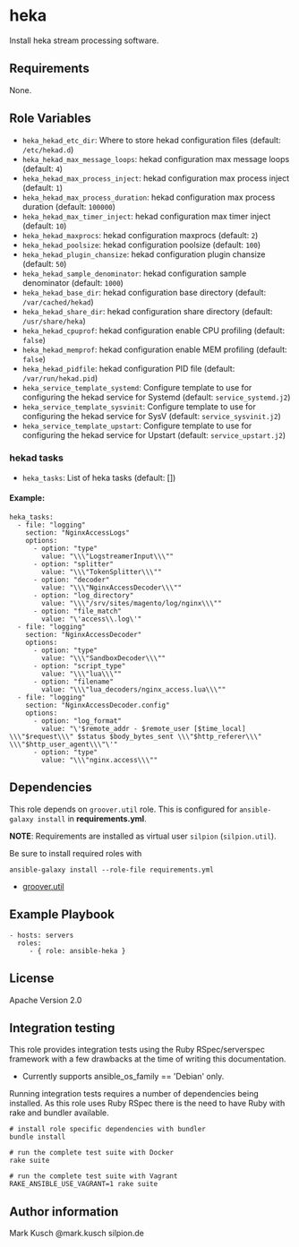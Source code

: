# heka

Install heka stream processing software.

## Requirements

None.

## Role Variables

* ``heka_hekad_etc_dir``: Where to store hekad configuration files (default: ``/etc/hekad.d``)
* ``heka_hekad_max_message_loops``: hekad configuration max message loops (default: ``4``)
* ``heka_hekad_max_process_inject``: hekad configuration max process inject (default: ``1``)
* ``heka_hekad_max_process_duration``: hekad configuration max process duration (default: ``100000``)
* ``heka_hekad_max_timer_inject``: hekad configuration max timer inject (default: ``10``)
* ``heka_hekad_maxprocs``: hekad configuration maxprocs (default: ``2``)
* ``heka_hekad_poolsize``: hekad configuration poolsize (default: ``100``)
* ``heka_hekad_plugin_chansize``: hekad configuration plugin chansize (default: ``50``)
* ``heka_hekad_sample_denominator``: hekad configuration sample denominator (default: ``1000``)
* ``heka_hekad_base_dir``: hekad configuration base directory (default: ``/var/cached/hekad``)
* ``heka_hekad_share_dir``: hekad configuration share directory (default: ``/usr/share/heka``)
* ``heka_hekad_cpuprof``: hekad configuration enable CPU profiling (default: ``false``)
* ``heka_hekad_memprof``: hekad configuration enable MEM profiling (default: ``false``)
* ``heka_hekad_pidfile``: hekad configuration PID file (default: ``/var/run/hekad.pid``)
* ``heka_service_template_systemd``: Configure template to use for configuring the hekad service for Systemd (default: ``service_systemd.j2``)
* ``heka_service_template_sysvinit``: Configure template to use for configuring the hekad service for SysV (default: ``service_sysvinit.j2``)
* ``heka_service_template_upstart``: Configure template to use for configuring the hekad service for Upstart (default: ``service_upstart.j2``)

### hekad tasks

* ``heka_tasks``: List of heka tasks (default: [])

#### Example:
```
heka_tasks:
  - file: "logging"
    section: "NginxAccessLogs"
    options:
      - option: "type"
        value: "\\\"LogstreamerInput\\\""
      - option: "splitter"
        value: "\\\"TokenSplitter\\\""
      - option: "decoder"
        value: "\\\"NginxAccessDecoder\\\""
      - option: "log_directory"
        value: "\\\"/srv/sites/magento/log/nginx\\\""
      - option: "file_match"
        value: "\'access\\.log\'"
  - file: "logging"
    section: "NginxAccessDecoder"
    options:
      - option: "type"
        value: "\\\"SandboxDecoder\\\""
      - option: "script_type"
        value: "\\\"lua\\\""
      - option: "filename"
        value: "\\\"lua_decoders/nginx_access.lua\\\""
  - file: "logging"
    section: "NginxAccessDecoder.config"
    options:
      - option: "log_format"
        value: "\'$remote_addr - $remote_user [$time_local] \\\"$request\\\" $status $body_bytes_sent \\\"$http_referer\\\" \\\"$http_user_agent\\\"\'"
      - option: "type"
        value: "\\\"nginx.access\\\""
```


## Dependencies

This role depends on ``groover.util`` role. This is configured
for ``ansible-galaxy install`` in **requirements.yml**.

**NOTE**: Requirements are installed as virtual user ``silpion``
(``silpion.util``).

Be sure to install required roles with

    ansible-galaxy install --role-file requirements.yml

* [groover.util](https://github.com/silpion/ansible-util)

## Example Playbook

    - hosts: servers
      roles:
         - { role: ansible-heka }

## License

Apache Version 2.0

## Integration testing

This role provides integration tests using the Ruby RSpec/serverspec framework
with a few drawbacks at the time of writing this documentation.

- Currently supports ansible_os_family == 'Debian' only.

Running integration tests requires a number of dependencies being
installed. As this role uses Ruby RSpec there is the need to have
Ruby with rake and bundler available.

    # install role specific dependencies with bundler
    bundle install

<!-- -->

    # run the complete test suite with Docker
    rake suite

<!-- -->

    # run the complete test suite with Vagrant
    RAKE_ANSIBLE_USE_VAGRANT=1 rake suite


## Author information

Mark Kusch @mark.kusch silpion.de


<!-- vim: set nofen ts=4 sw=4 et: -->
